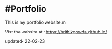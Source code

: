 # #Portfolio
This is my portfolio website.m

Vist the website at : <a href="https://hrithikgowda.github.io/" target="_blank">https://hrithikgowda.github.io/</a>

updated- 22-02-23
